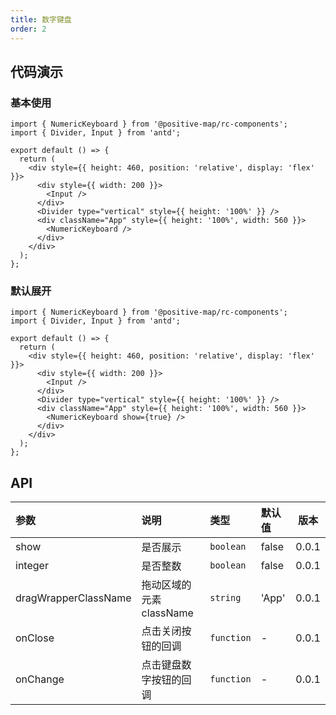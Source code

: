 ```yaml
---
title: 数字键盘
order: 2
---
```


## 代码演示

### 基本使用

```tsx
import { NumericKeyboard } from '@positive-map/rc-components';
import { Divider, Input } from 'antd';

export default () => {
  return (
    <div style={{ height: 460, position: 'relative', display: 'flex' }}>
      <div style={{ width: 200 }}>
        <Input />
      </div>
      <Divider type="vertical" style={{ height: '100%' }} />
      <div className="App" style={{ height: '100%', width: 560 }}>
        <NumericKeyboard />
      </div>
    </div>
  );
};
```

### 默认展开

```tsx
import { NumericKeyboard } from '@positive-map/rc-components';
import { Divider, Input } from 'antd';

export default () => {
  return (
    <div style={{ height: 460, position: 'relative', display: 'flex' }}>
      <div style={{ width: 200 }}>
        <Input />
      </div>
      <Divider type="vertical" style={{ height: '100%' }} />
      <div className="App" style={{ height: '100%', width: 560 }}>
        <NumericKeyboard show={true} />
      </div>
    </div>
  );
};
```

## API

| 参数                 | 说明                     | 类型       | 默认值 | 版本  |
| :------------------- | :----------------------- | :--------- | :----- | ----- |
| show                 | 是否展示                 | `boolean`  | false  | 0.0.1 |
| integer              | 是否整数                 | `boolean`  | false  | 0.0.1 |
| dragWrapperClassName | 拖动区域的元素 className | `string`   | 'App'  | 0.0.1 |
| onClose              | 点击关闭按钮的回调       | `function` | -      | 0.0.1 |
| onChange             | 点击键盘数字按钮的回调   | `function` | -      | 0.0.1 |
